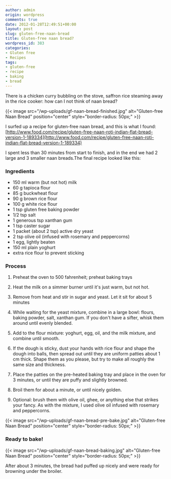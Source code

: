 ```yaml
---
author: admin
origin: wordpress
comments: true
date: 2012-01-28T12:49:51+00:00
layout: post
slug: gluten-free-naan-bread
title: Gluten-free naan bread?
wordpress_id: 383
categories:
- Gluten free
- Recipes
tags:
- gluten-free
- recipe
- baking
- bread
---
```


There is a chicken curry bubbling on the stove, saffron rice steaming away in the rice cooker: how can I not think of naan bread?

{{< image src="/wp-uploads/gf-naan-bread-finished.jpg" alt="Gluten-free Naan Bread" position="center" style="border-radius: 50px;" >}}

I surfed up a recipe for gluten-free naan bread, and this is what I found: 
 [http://www.food.com/recipe/gluten-free-naan-roti-indian-flat-bread-version-1-189334](http://www.food.com/recipe/gluten-free-naan-roti-indian-flat-bread-version-1-189334)


I spent less than 30 minutes from start to finish, and in the end we had 2 large and 3 smaller naan breads.The final recipe looked like this:

### Ingredients
- 150 ml warm (but not hot) milk	
- 60 g tapioca flour
- 85 g buckwheat flour
- 90 g brown rice flour
- 100 g white rice flour
- 1 tsp gluten free baking powder
- 1/2 tsp salt
- 1 generous tsp xanthan gum
- 1 tsp caster sugar
- 1 packet (about 2 tsp) active dry yeast
- 2 tsp olive oil (infused with rosemary and peppercorns)
- 1 egg, lightly beaten
- 150 ml plain yoghurt
- extra rice flour to prevent sticking



### Process

  1. Preheat the oven to 500 fahrenheit; preheat baking trays
  1. Heat the milk on a simmer burner until it's just warm, but not hot.
  1. Remove from heat and stir in sugar and yeast. Let it sit for about 5 minutes
  1. While waiting for the yeast mixture, combine in a large bowl: flours, baking powder, salt, xanthan gum. If you don't have a sifter, whisk them around until evenly blended.


  1. Add to the flour mixture: yoghurt, egg, oil, and the milk mixture, and combine until smooth.


  1. If the dough is sticky, dust your hands with rice flour and shape the dough into balls, then spread out until they are uniform patties about 1 cm thick. Shape them as you please, but try to make all roughly the same size and thickness.


  1. Place the patties on the pre-heated baking tray and place in the oven for 3 minutes, or until they are puffy and slightly browned.


  1. Broil them for about a minute, or until nicely golden.


  1. Optional: brush them with olive oil, ghee, or anything else that strikes your fancy. As with the mixture, I used olive oil infused with rosemary and peppercorns.




{{< image src="/wp-uploads/gf-naan-bread-pre-bake.jpg" alt="Gluten-free Naan Bread" position="center" style="border-radius: 50px;" >}}



### Ready to bake!


{{< image src="/wp-uploads/gf-naan-bread-baking.jpg" alt="Gluten-free Naan Bread" position="center" style="border-radius: 50px;" >}}



After about 3 minutes, the bread had puffed up nicely and were ready for browning under the broiler.


